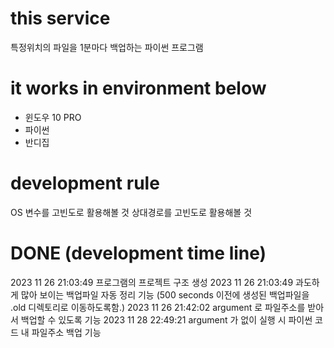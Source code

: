 # this service
특정위치의 파일을 1분마다 백업하는 파이썬 프로그램


# it works in environment below
- 윈도우 10 PRO
- 파이썬
- 반디집


# development rule
OS 변수를 고빈도로 활용해볼 것
상대경로를 고빈도로 활용해볼 것


# DONE (development time line)
2023 11 26 21:03:49 프로그램의 프로젝트 구조 생성
2023 11 26 21:03:49 과도하게 많아 보이는 백업파일 자동 정리 기능 (500 seconds 이전에 생성된 백업파일을 .old 디렉토리로 이동하도록함.)
2023 11 26 21:42:02 argument 로 파일주소를 받아서 백업할 수 있도록 기능
2023 11 28 22:49:21 argument 가 없이 실행 시 파이썬 코드 내 파일주소 백업 기능 

 